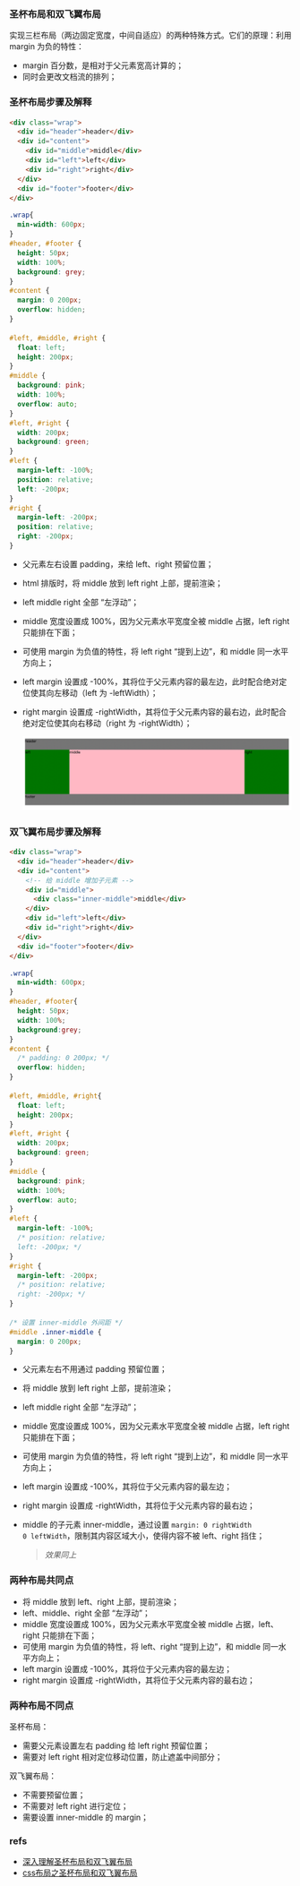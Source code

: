 ### 圣杯布局和双飞翼布局
实现三栏布局（两边固定宽度，中间自适应）的两种特殊方式。它们的原理：利用 margin 为负的特性：
- margin 百分数，是相对于父元素宽高计算的；
- 同时会更改文档流的排列；

### 圣杯布局步骤及解释
``` html
<div class="wrap">
  <div id="header">header</div>
  <div id="content">
    <div id="middle">middle</div>
    <div id="left">left</div>         
    <div id="right">right</div>
  </div>
  <div id="footer">footer</div>
</div>
```

``` css
.wrap{
  min-width: 600px;
}
#header, #footer {
  height: 50px;
  width: 100%;
  background: grey;
}
#content {
  margin: 0 200px;
  overflow: hidden;
}

#left, #middle, #right {
  float: left;
  height: 200px;
}
#middle {
  background: pink;
  width: 100%;
  overflow: auto;
}
#left, #right {
  width: 200px;
  background: green;
}
#left {
  margin-left: -100%;
  position: relative;
  left: -200px;
}
#right {
  margin-left: -200px;
  position: relative;
  right: -200px;
}
```

- 父元素左右设置 padding，来给 left、right 预留位置；
- html 排版时，将 middle 放到 left right 上部，提前渲染；
- left middle right 全部 “左浮动”；
- middle 宽度设置成 100%，因为父元素水平宽度全被 middle 占据，left right 只能排在下面；
- 可使用 margin 为负值的特性，将 left right “提到上边”，和 middle 同一水平方向上；
- left margin 设置成 -100%，其将位于父元素内容的最左边，此时配合绝对定位使其向左移动（left 为 -leftWidth）；
- right margin 设置成 -rightWidth，其将位于父元素内容的最右边，此时配合绝对定位使其向右移动（right 为 -rightWidth）；

  ![圣杯布局](./imgs/圣杯.png)


### 双飞翼布局步骤及解释
``` html
<div class="wrap">
  <div id="header">header</div>
  <div id="content">
    <!-- 给 middle 增加子元素 -->
    <div id="middle">
      <div class="inner-middle">middle</div>
    </div>
    <div id="left">left</div>
    <div id="right">right</div>
  </div>
  <div id="footer">footer</div>
</div>
```

``` css
.wrap{
  min-width: 600px;
}
#header, #footer{
  height: 50px;
  width: 100%;
  background:grey;
}
#content {
  /* padding: 0 200px; */
  overflow: hidden;
}

#left, #middle, #right{
  float: left;
  height: 200px;
}
#left, #right {
  width: 200px;
  background: green;
}
#middle {
  background: pink;
  width: 100%;
  overflow: auto;
}
#left {
  margin-left: -100%;
  /* position: relative;
  left: -200px; */
}
#right {
  margin-left: -200px;
  /* position: relative;
  right: -200px; */
}

/* 设置 inner-middle 外间距 */
#middle .inner-middle {
  margin: 0 200px;
}
```

- 父元素左右不用通过 padding 预留位置；
- 将 middle 放到 left right 上部，提前渲染；
- left middle right 全部 “左浮动”；
- middle 宽度设置成 100%，因为父元素水平宽度全被 middle 占据，left right 只能排在下面；
- 可使用 margin 为负值的特性，将 left right “提到上边”，和 middle 同一水平方向上；
- left margin 设置成 -100%，其将位于父元素内容的最左边；
- right margin 设置成 -rightWidth，其将位于父元素内容的最右边；
- middle 的子元素 inner-middle，通过设置 <code>margin: 0 rightWidth 0 leftWidth</code>，限制其内容区域大小，使得内容不被 left、right 挡住；

  > <i>效果同上</i>

### 两种布局共同点
- 将 middle 放到 left、right 上部，提前渲染；
- left、middle、right 全部 “左浮动”；
- middle 宽度设置成 100%，因为父元素水平宽度全被 middle 占据，left、right 只能排在下面；
- 可使用 margin 为负值的特性，将 left、right “提到上边”，和 middle 同一水平方向上；
- left margin 设置成 -100%，其将位于父元素内容的最左边；
- right margin 设置成 -rightWidth，其将位于父元素内容的最右边；

### 两种布局不同点
圣杯布局：
 - 需要父元素设置左右 padding 给 left right 预留位置；
 - 需要对 left right 相对定位移动位置，防止遮盖中间部分；

双飞翼布局：
 - 不需要预留位置；
 - 不需要对 left right 进行定位；
 - 需要设置 inner-middle 的 margin；

### refs
- [深入理解圣杯布局和双飞翼布局](https://juejin.cn/post/6844903817104850952)
- [css布局之圣杯布局和双飞翼布局](https://juejin.cn/post/6844903568718184461)
